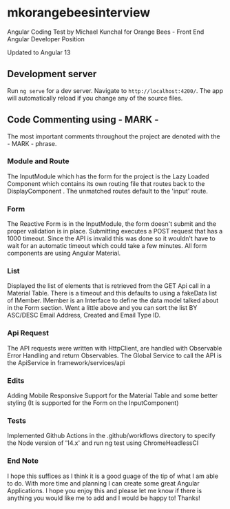 # mkorangebeesinterview

Angular Coding Test by Michael Kunchal for Orange Bees - Front End Angular Developer Position

Updated to Angular 13 

## Development server

Run `ng serve` for a dev server. Navigate to `http://localhost:4200/`. The app will automatically reload if you change any of the source files.

## Code Commenting using - MARK -

The most important comments throughout the project are denoted with the - MARK - phrase.

### Module and Route 

The InputModule which has the form for the project is the Lazy Loaded Component which contains its own routing file that routes back to the DisplayComponent . The unmatched routes default to the 'input' route.

### Form

The Reactive Form is in the InputModule, the form doesn't submit and the proper validation is in place. Submitting executes a POST request that has a 1000 timeout. Since the API is invalid this was done so it wouldn't have to wait for an automatic timeout which could take a few minutes. All form components are using Angular Material.

### List

Displayed the list of elements that is retrieved from the GET Api call in a Material Table. There is a timeout and this defaults to using a fakeData list of IMember. IMember is an Interface to define the data model talked about in the Form section. Went a little above and you can sort the list BY ASC/DESC Email Address, Created and Email Type ID.

### Api Request

The API requests were written with HttpClient, are handled with Observable Error Handling and return Observables.
The Global Service to call the API is the ApiService in framework/services/api

### Edits

Adding Mobile Responsive Support for the Material Table and some better styling (It is supported for the Form on the InputComponent)

### Tests

Implemented Github Actions in the .github/workflows directory to specify the Node version of '14.x' and run ng test using ChromeHeadlessCI


### End Note

I hope this suffices as I think it is a good guage of the tip of what I am able to do. With more time and planning I can create some great Angular Applications. I hope you enjoy this and please let me know if there is anything you would like me to add and I would be happy to! Thanks!

